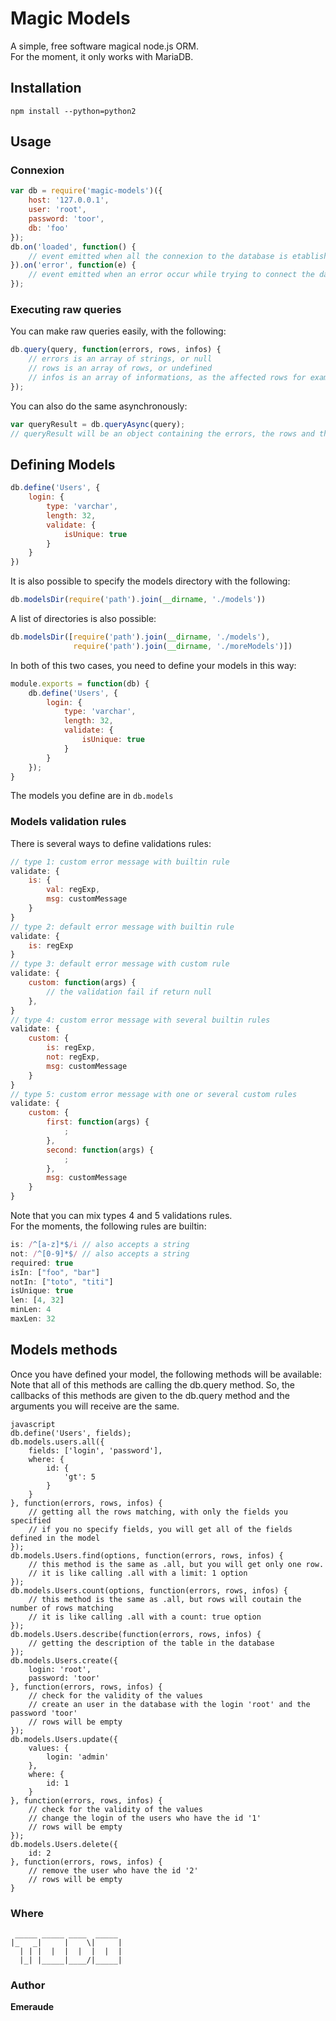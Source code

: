 # Magic Models

A simple, free software magical node.js ORM.  
For the moment, it only works with MariaDB.

## Installation

	npm install --python=python2

## Usage
### Connexion

```javascript
var db = require('magic-models')({
	host: '127.0.0.1',
	user: 'root',
	password: 'toor',
	db: 'foo'
});
db.on('loaded', function() {
	// event emitted when all the connexion to the database is etablished
}).on('error', function(e) {
	// event emitted when an error occur while trying to connect the database
});
```

### Executing raw queries

You can make raw queries easily, with the following:

```javascript
db.query(query, function(errors, rows, infos) {
	// errors is an array of strings, or null
	// rows is an array of rows, or undefined
	// infos is an array of informations, as the affected rows for example, or undefined
});
```

You can also do the same asynchronously:

```javascript
var queryResult = db.queryAsync(query);
// queryResult will be an object containing the errors, the rows and the infos
```

## Defining Models

```javascript
db.define('Users', {
	login: {
		type: 'varchar',
		length: 32,
		validate: {
			isUnique: true
		}
	}
})
```

It is also possible to specify the models directory with the following:

```javascript
db.modelsDir(require('path').join(__dirname, './models'))
```

A list of directories is also possible:

```javascript
db.modelsDir([require('path').join(__dirname, './models'),
			  require('path').join(__dirname, './moreModels')])
```

In both of this two cases, you need to define your models in this way:

```javascript
module.exports = function(db) {
	db.define('Users', {
		login: {
			type: 'varchar',
			length: 32,
			validate: {
				isUnique: true
			}
		}
	});
}
```

The models you define are in `db.models`

### Models validation rules

There is several ways to define validations rules:

```javascript
// type 1: custom error message with builtin rule
validate: {
	is: {
		val: regExp,
		msg: customMessage
	}
}
// type 2: default error message with builtin rule
validate: {
	is: regExp
}
// type 3: default error message with custom rule
validate: {
	custom: function(args) {
		// the validation fail if return null
	},
}
// type 4: custom error message with several builtin rules
validate: {
	custom: {
		is: regExp,
		not: regExp,
		msg: customMessage
	}
}
// type 5: custom error message with one or several custom rules
validate: {
	custom: {
		first: function(args) {
			;
		},
		second: function(args) {
			;
		},
		msg: customMessage
	}
}
```

Note that you can mix types 4 and 5 validations rules.  
For the moments, the following rules are builtin:

```javascript
is: /^[a-z]*$/i // also accepts a string
not: /^[0-9]*$/ // also accepts a string
required: true
isIn: ["foo", "bar"]
notIn: ["toto", "titi"]
isUnique: true
len: [4, 32]
minLen: 4
maxLen: 32
```

## Models methods

Once you have defined your model, the following methods will be available:  
Note that all of this methods are calling the db.query method. So, the callbacks of this methods are given to the db.query method and the arguments you will receive are the same.

```
javascript
db.define('Users', fields);
db.models.users.all({
	fields: ['login', 'password'],
	where: {
		id: {
			'gt': 5
		}
	}
}, function(errors, rows, infos) {
	// getting all the rows matching, with only the fields you specified
	// if you no specify fields, you will get all of the fields defined in the model
});
db.models.Users.find(options, function(errors, rows, infos) {
	// this method is the same as .all, but you will get only one row.
	// it is like calling .all with a limit: 1 option
});
db.models.Users.count(options, function(errors, rows, infos) {
	// this method is the same as .all, but rows will coutain the number of rows matching
	// it is like calling .all with a count: true option
});
db.models.Users.describe(function(errors, rows, infos) {
	// getting the description of the table in the database
});
db.models.Users.create({
	login: 'root',
	password: 'toor'
}, function(errors, rows, infos) {
	// check for the validity of the values
	// create an user in the database with the login 'root' and the password 'toor'
	// rows will be empty
});
db.models.Users.update({
	values: {
		login: 'admin'
	},
	where: {
		id: 1
	}
}, function(errors, rows, infos) {
	// check for the validity of the values
	// change the login of the users who have the id '1'
	// rows will be empty
});
db.models.Users.delete({
	id: 2
}, function(errors, rows, infos) {
	// remove the user who have the id '2'
	// rows will be empty
}
```

### Where

```
 _____ _____ ____  _____
|_   _|     |    \|     |
  | | |  |  |  |  |  |  |
  |_| |_____|____/|_____|
```

### Author

**Emeraude**
